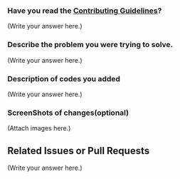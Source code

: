 ### Have you read the [Contributing Guidelines](https://github.com/sg60692/machine_learning/blob/main/CONTRIBUTING.md)?

(Write your answer here.)

### Describe the problem you were trying to solve. 

(Write your answer here.)

### Description of codes you added

(Write your answer here.)

### ScreenShots of changes(optional)

(Attach images here.)

## Related Issues or Pull Requests

(Write your answer here.)
